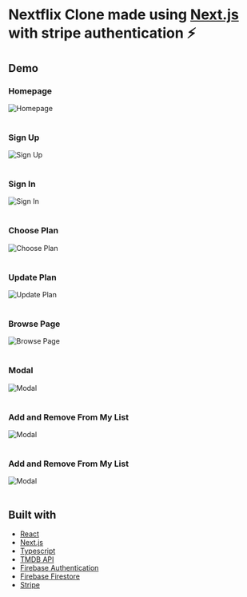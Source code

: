 # Nextflix Clone  made using [Next.js](https://nextjs.org/) with stripe authentication ⚡


## Demo
### Homepage
![Homepage](/public/assets/demo.gif)
<br />
<br />
### Sign Up
![Sign Up](/public/assets/demo.gif)
<br />
<br />
### Sign In
![Sign In](/public/assets/demo.gif)
<br />
<br />
### Choose Plan
![Choose Plan](/public/assets/demo.gif)
<br />
<br />
### Update Plan
![Update Plan](/public/assets/demo.gif)
<br />
<br />
### Browse Page
![Browse Page](/public/assets/demo.gif)
<br />
<br />
### Modal
![Modal](/public/assets/demo.gif)
<br />
<br />
### Add and Remove From My List
![Modal](/public/assets/demo.gif)
<br />
<br />
### Add and Remove From My List
![Modal](/public/assets/demo.gif)
<br />
<br />

## Built with
* [React](https://sass-lang.com/)
* [Next.js](https://nextjs.org/)
* [Typescript](https://www.typescriptlang.org/)
* [TMDB API](https://www.themoviedb.org/)
* [Firebase Authentication](https://sass-lang.com/)
* [Firebase Firestore](https://sass-lang.com/)
* [Stripe](https://sass-lang.com/)
